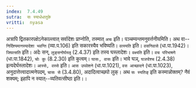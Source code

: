 ```yaml
---
index:  7.4.49
sutra:  सः स्यार्धधातुके
vritti:  nyasa
---
```


अत्रापि द्वितकारपक्षेऽनेकाल्त्वात् सर्वादेशः प्राप्नोति, तस्मात् `अचः` इति। पञ्चम्यन्तमनुवर्त्तनीयमिति। अथ वा--`निर्दिश्यमानस्यादेशा भवन्ति` (व्या.प.106) इति सकारस्यैव भविष्यति। `वत्स्यति` इति। `वसनिवासे` (धा.पा.1942)। `जिघत्सति` इति। अदेः सन्, `लुङ्सनोर्घस्लृ` (2.4.37) इति तस्य घस्लादेशः। `वक्ष्यति` इति। `वच परिभाषणे` (धा.पा.1842), `चोः कुः` (8.2.30) इति कुत्वम्। `घासः, वासः` इति। भावे घञ्, `घञपोश्च` (2.4.38) इत्यदेर्घस्लादेशः। `आस्से, वस्से` इति। `आस उपवेशने` (धा.पा.1021), `वस आच्छादने` (धा.पा.1023), अनुदात्तेत्त्वादात्मनेपदम्, `चासः से` (3.4.80), अदादित्वाच्छपो लुक्।
अथ `सः स्यतिङ्` इति कस्मान्नोक्तम्? नैवं शक्यम्; इहापि न स्यात्--व्यतिवत्सीष्ठा इति।।

